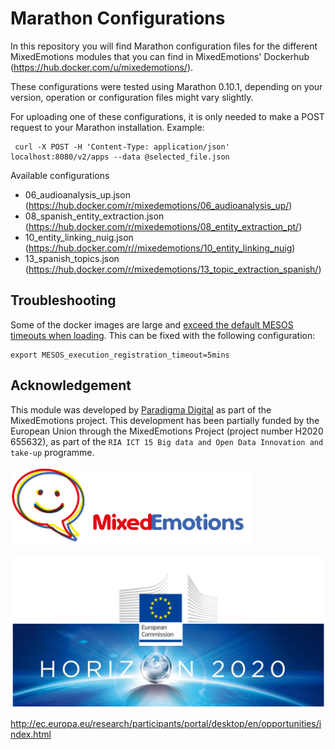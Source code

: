 # Marathon Configurations
In this repository you will find Marathon configuration files for the different MixedEmotions modules that you can find in MixedEmotions' Dockerhub (https://hub.docker.com/u/mixedemotions/).

These configurations were tested using Marathon 0.10.1, depending on your version, operation or configuration files might vary slightly.

For uploading one of these configurations, it is only needed to make a POST request to your Marathon installation. Example:

     curl -X POST -H 'Content-Type: application/json' localhost:8080/v2/apps --data @selected_file.json

Available configurations

* 06_audioanalysis_up.json (https://hub.docker.com/r/mixedemotions/06_audioanalysis_up/)
* 08_spanish_entity_extraction.json (https://hub.docker.com/r/mixedemotions/08_entity_extraction_pt/)
* 10_entity_linking_nuig.json (https://hub.docker.com/r//mixedemotions/10_entity_linking_nuig)
* 13_spanish_topics.json (https://hub.docker.com/r/mixedemotions/13_topic_extraction_spanish/)

## Troubleshooting

Some of the docker images are large and [exceed the default MESOS timeouts when loading](https://github.com/MixedEmotions/MixedEmotions/wiki/Installation-Manual#docker-in-mesos). This can be fixed with the following configuration:

    export MESOS_execution_registration_timeout=5mins



## Acknowledgement

This module was developed by [Paradigma Digital](https://en.paradigmadigital.com/) as part of the MixedEmotions project. This development has been partially funded by the European Union through the MixedEmotions Project (project number H2020 655632), as part of the `RIA ICT 15 Big data and Open Data Innovation and take-up` programme.

![MixedEmotions](https://raw.githubusercontent.com/MixedEmotions/MixedEmotions/master/img/me.png) 

![EU](https://raw.githubusercontent.com/MixedEmotions/MixedEmotions/master/img/H2020-Web.png)

 http://ec.europa.eu/research/participants/portal/desktop/en/opportunities/index.html
